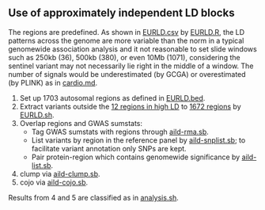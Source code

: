 ## Use of approximately independent LD blocks

The regions are predefined. As shown in [EURLD.csv](tryggve/EURLD.csv) by [EURLD.R](tryggve/EURLD.R), the LD patterns across the genome are more variable than the norm in a typical genomewide association analysis and it not reasonable to set slide windows such as 250kb (36), 500kb (380), or even 10Mb (1071), considering the sentinel variant may not necessarily lie right in the middle of a window. The number of signals would be underestimated (by GCGA) or overestimated (by PLINK) as in [cardio.md](cardio/cardio.md).

1. Set up 1703 autosomal regions as defined in [EURLD.bed](tryggve/EURLD.bed).
2. Extract variants outside the [12 regions in high LD](tryggve/high-LD-regions-hg19.txt) to [1672 regions](tryggve/EURLD-no-high-LD-regions-hg19.bed) by [EURLD.sh](tryggve/EURLD.sh).
3. Overlap regions and GWAS sumstats:
   * Tag GWAS sumstats with regions through [aild-rma.sb](cardio/aild-rma.sb).
   * List variants by region in the reference panel by [aild-snplist.sb](cardio/aild-snplist.sb); to facilitate variant annotation only SNPs are kept.
   * Pair protein-region which contains genomewide significance by [aild-list.sb](cardio/aild-list.sb).
4. clump via [aild-clump.sb](cardio/aild-clump.sb).
5. cojo via [aild-cojo.sb](cardio/aild-cojo.sb).

Results from 4 and 5 are classified as in [analysis.sh](tryggve/analysis.sh).
